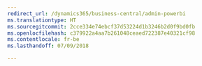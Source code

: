 ```yaml
---
redirect_url: /dynamics365/business-central/admin-powerbi
ms.translationtype: HT
ms.sourcegitcommit: 2cce334e74ebcf37d53224d1b3246b2d0f9bd0fb
ms.openlocfilehash: c379922a4aa7b261048ceaed722387e40321cf98
ms.contentlocale: fr-be
ms.lasthandoff: 07/09/2018

---
```



